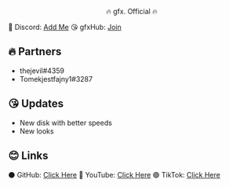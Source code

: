 <p align="center">
🔥 gfx. Official 🔥
</p>

🥶 Discord: [Add Me](https://discord.gg/AF4QFUWK)
😘 gfxHub: [Join](https://discord.gg/m7SBNXmxvN)

## 🔥 Partners
- thejevil#4359
- Tomekjestfajny1#3287

## 😘 Updates
- New disk with better speeds
- New looks


## 😊 Links
⚫ GitHub: [Click Here](https://github.com/ohheygfx/gfxHub)
🔴 YouTube: [Click Here](https://youtube.com/@ohheygfx)
🟣 TikTok: [Click Here](https://tiktok.com/@gfxhub_ua)
